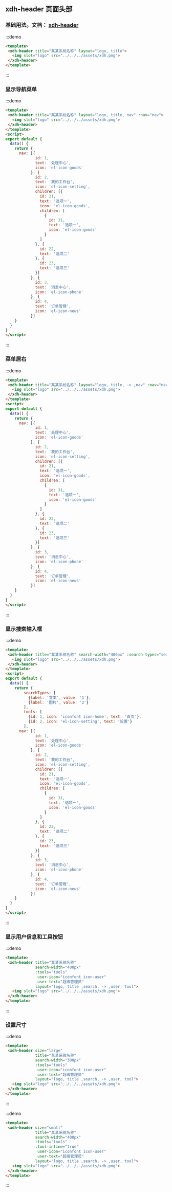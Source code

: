 ## xdh-header 页面头部

<script>
export default {
  data() {
    return {
        searchTypes: [
          {label: '文本', value: '1'},
          {label: '图片', value: '2'}
        ],
        tools: [
          {id: 1, icon: 'iconfont icon-home', text: '首页'},
          {id: 2, icon: 'el-icon-setting', text: '设置'}
        ],
      nav: [{
             id: 1,
             text: '处理中心',
             icon: 'el-icon-goods'
           }, {
             id: 2,
             text: '我的工作台',
             icon: 'el-icon-setting',
             children: [{
               id: 21,
               text: '选项一',
               icon: 'el-icon-goods',
               children: [
                 {
                   id: 31,
                   text: '选项一',
                   icon: 'el-icon-goods'
                 }
               ]
             }, {
               id: 22,
               text: '选项二'
             }, {
               id: 23,
               text: '选项三'
             }]
           }, {
             id: 3,
             text: '消息中心',
             icon: 'el-icon-phone'
           }, {
             id: 4,
             text: '订单管理',
             icon: 'el-icon-news'
           }]
    }
  }
}
</script>

### 基础用法。文档： [xdh-header](#/src/widgets%2Fmodule-widgets_xdh-header.html)
:::demo
```html
<template>
 <xdh-header title="某某系统名称" layout="logo, title">
   <img slot="logo" src="../../../assets/xdh.png">
 </xdh-header>
</template>
```
:::

### 显示导航菜单
:::demo
```html
<template>
 <xdh-header title="某某系统名称" layout="logo, title, nav" :nav="nav">
   <img slot="logo" src="../../../assets/xdh.png">
 </xdh-header>
</template>
<script>
export default {
  data() {
    return {
      nav: [{
             id: 1,
             text: '处理中心',
             icon: 'el-icon-goods'
           }, {
             id: 2,
             text: '我的工作台',
             icon: 'el-icon-setting',
             children: [{
               id: 21,
               text: '选项一',
               icon: 'el-icon-goods',
               children: [
                 {
                   id: 31,
                   text: '选项一',
                   icon: 'el-icon-goods'
                 }
               ]
             }, {
               id: 22,
               text: '选项二'
             }, {
               id: 23,
               text: '选项三'
             }]
           }, {
             id: 3,
             text: '消息中心',
             icon: 'el-icon-phone'
           }, {
             id: 4,
             text: '订单管理',
             icon: 'el-icon-news'
           }]
    }
  }
}
</script>


```
:::
### 菜单居右
:::demo
```html
<template>
 <xdh-header title="某某系统名称" layout="logo, title, -> ,nav" :nav="nav">
   <img slot="logo" src="../../../assets/xdh.png">
 </xdh-header>
</template>
<script>
export default {
  data() {
    return {
      nav: [{
             id: 1,
             text: '处理中心',
             icon: 'el-icon-goods'
           }, {
             id: 2,
             text: '我的工作台',
             icon: 'el-icon-setting',
             children: [{
               id: 21,
               text: '选项一',
               icon: 'el-icon-goods',
               children: [
                 {
                   id: 31,
                   text: '选项一',
                   icon: 'el-icon-goods'
                 }
               ]
             }, {
               id: 22,
               text: '选项二'
             }, {
               id: 23,
               text: '选项三'
             }]
           }, {
             id: 3,
             text: '消息中心',
             icon: 'el-icon-phone'
           }, {
             id: 4,
             text: '订单管理',
             icon: 'el-icon-news'
           }]
    }
  }
}
</script>

```
:::

### 显示搜索输入框
:::demo
```html
<template>
 <xdh-header title="某某系统名称" search-width="400px" :search-types="searchTypes" layout="logo, title, -> ,search">
   <img slot="logo" src="../../../assets/xdh.png">
 </xdh-header>
</template>
<script>
export default {
  data() {
    return {
        searchTypes: [
          {label: '文本', value: '1'},
          {label: '图片', value: '2'}
        ],
        tools: [
          {id: 1, icon: 'iconfont icon-home', text: '首页'},
          {id: 2, icon: 'el-icon-setting', text: '设置'}
        ],
      nav: [{
             id: 1,
             text: '处理中心',
             icon: 'el-icon-goods'
           }, {
             id: 2,
             text: '我的工作台',
             icon: 'el-icon-setting',
             children: [{
               id: 21,
               text: '选项一',
               icon: 'el-icon-goods',
               children: [
                 {
                   id: 31,
                   text: '选项一',
                   icon: 'el-icon-goods'
                 }
               ]
             }, {
               id: 22,
               text: '选项二'
             }, {
               id: 23,
               text: '选项三'
             }]
           }, {
             id: 3,
             text: '消息中心',
             icon: 'el-icon-phone'
           }, {
             id: 4,
             text: '订单管理',
             icon: 'el-icon-news'
           }]
    }
  }
}
</script>

```
:::

### 显示用户信息和工具按钮

:::demo
```html
<template>
 <xdh-header title="某某系统名称"
             search-width="400px"
             :tools="tools"
              user-icon="iconfont icon-user"
              user-text="超级管理员"
             layout="logo, title ,search, -> ,user, tool">
   <img slot="logo" src="../../../assets/xdh.png">
 </xdh-header>
</template>

```
:::

### 设置尺寸

:::demo
```html
<template>
 <xdh-header size="large"
             title="某某系统名称"
             search-width="300px"
             :tools="tools"
              user-icon="iconfont icon-user"
              user-text="超级管理员"
             layout="logo, title ,search, -> ,user, tool">
   <img slot="logo" src="../../../assets/xdh.png">
 </xdh-header>
</template>

```
:::

:::demo
```html
<template>
 <xdh-header size="small"
             title="某某系统名称"
             search-width="400px"
             :tools="tools"
             :tool-inline="true"
              user-icon="iconfont icon-user"
              user-text="超级管理员"
             layout="logo, title ,search, -> ,user, tool">
   <img slot="logo" src="../../../assets/xdh.png">
 </xdh-header>
</template>

```
:::


